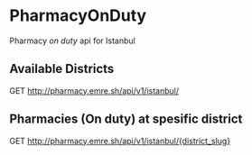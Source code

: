 # PharmacyOnDuty
Pharmacy *on duty* api for Istanbul

## Available Districts

GET http://pharmacy.emre.sh/api/v1/istanbul/

## Pharmacies (On duty) at spesific district

GET http://pharmacy.emre.sh/api/v1/istanbul/{district_slug}
